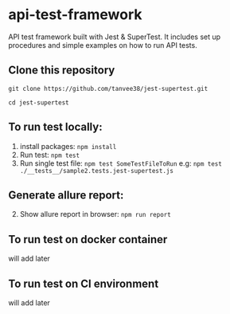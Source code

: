 # api-test-framework
API test framework built with Jest & SuperTest. It includes set up procedures and simple examples on how to run API tests.

## Clone this repository
```git clone https://github.com/tanvee38/jest-supertest.git```

```cd jest-supertest```

## To run test locally:

1. install packages: ```npm install```
2. Run test: ```npm test```
3. Run single test file: ```npm test SomeTestFileToRun``` e.g: ```npm test ./__tests__/sample2.tests.jest-supertest.js```

## Generate allure report:
2. Show allure report in browser: ```npm run report```

## To run test on docker container

will add later

## To run test on CI environment

will add later
